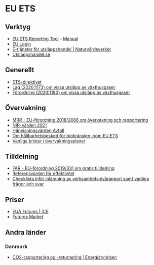 # EU ETS

## Verktyg
* [EU ETS Reporting Tool](https://ets-reporting.ec.europa.eu/) - [Manual](https://ec.europa.eu/clima/sites-0/emission-trading-system-mrv-reporting_en)
* [EU Login](https://ecas.ec.europa.eu/cas/login)
* [E-tjänster för utsläppshandel \| Naturvårdsverket](https://www.naturvardsverket.se/amnesomraden/utslappshandel/e-tjanster-for-utslappshandel/)
* [Utslappshandel.se](https://utslappshandel.se)

## Generellt
* [ETS-direktivet](https://eur-lex.europa.eu/legal-content/EN/TXT/?uri=CELEX%3A02003L0087-20210101)
* [Lag (2020:1173) om vissa utsläpp av växthusgaser](https://www.riksdagen.se/sv/dokument-lagar/dokument/svensk-forfattningssamling/lag-20201173-om-vissa-utslapp-av-vaxthusgaser_sfs-2020-1173)
* [Förordning (2020:1180) om vissa utsläpp av växthusgaser](https://www.riksdagen.se/sv/dokument-lagar/dokument/svensk-forfattningssamling/forordning-20201180-om-vissa-utslapp-av_sfs-2020-1180)

## Övervakning
* [MRR - EU-förordning 2018/2066 om övervakning och rapportering](https://eur-lex.europa.eu/legal-content/EN/TXT/?uri=CELEX%3A02018R2066-20220828)
* [NIR-värden 2021](https://idenoab.sharepoint.com/:x:/r/sites/Uppdrag/_layouts/15/Doc.aspx?sourcedoc=%7B2D0E4C88-DB01-45B1-BF32-7CE458CE519F%7D&file=emissionsfaktorer-och-varmevarden-2021.xlsx&action=default&mobileredirect=true)
* [Hänvisningsvärden Avfall](https://idenoab.sharepoint.com/sites/Uppdrag/Delade%20dokument/Forms/AllItems.aspx?RootFolder=%2Fsites%2FUppdrag%2FDelade%20dokument%2FGemensamt%2FUtsl%C3%A4ppshandel%2FH%C3%A4nvisningsv%C3%A4rden&FolderCTID=0x01200098C5D5EA12791C4D851C1F8659809098)
* [Om hållbarhetsbesked för biobränslen inom EU ETS](https://www.naturvardsverket.se/globalassets/vagledning/utslappshandel/vagledning-om-hallbarhetsbesked-for-biobranslen.pdf)
* [Vanliga brister i övervakningsplaner](https://www.naturvardsverket.se/globalassets/vagledning/utslappshandel/vagledning-om-vanliga-synpunkter-overvakningsplaner.pdf)

## Tilldelning
* [FAR - EU-förordning 2019/331 om gratis tilldelning](https://eur-lex.europa.eu/legal-content/SV/TXT/?uri=CELEX:32019R0331)
* [Referensvärden för effektivitet](https://eur-lex.europa.eu/legal-content/SV/TXT/HTML/?uri=CELEX:32015R2402&from=EN)
* [Checklista inför inlämning av verksamhetsnivårapport samt vanliga frågor och svar](https://www.naturvardsverket.se/contentassets/bb087890886a4c55851bb9095f27ac42/checklista-och-faq-verksamhetsnivarapport.pdf)

## Priser
* [EUA Futures \| ICE](https://www.theice.com/products/197/EUA-Futures/data?marketId=6482028)
* [Futures Market](https://www.eex.com/en/market-data/environmental-markets/derivatives-market)

## Andra länder
### Danmark
* [CO2-rapportering og -returnering \| Energistyrelsen](https://ens.dk/ansvarsomraader/co2-kvoter/stationaere-produktionsenheder/co2-rapportering-og-returnering)

<script>

function openLink(e) {
  alert(e.target.href);
  window.parent.postMessage({},e.target.href)
  //window.parent.location.href = e.target.href;
  event.preventDefault();
}

window.onload = function() {
  var anchors = document.getElementsByTagName('a');
  for (var i = 0; i < anchors.length; i++) {
    anchors[i].addEventListener("click", openLink, false);
  }
}

</script>
